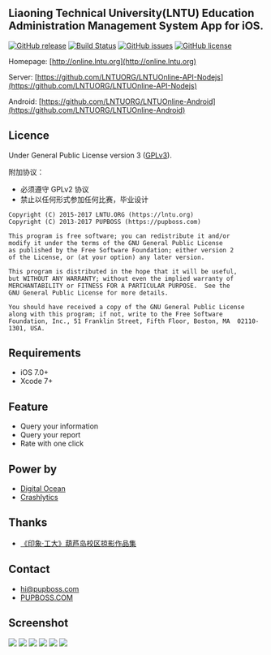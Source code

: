 ## Liaoning Technical University(LNTU) Education Administration Management System App for iOS.

[![GitHub release](https://img.shields.io/github/release/LNTUORG/LNTUOnline-iOS.svg)](https://github.com/LNTUORG/LNTUOnline-iOS/releases) [![Build Status](https://travis-ci.org/LNTUORG/LNTUOnline-iOS.svg?branch=master)](https://travis-ci.org/LNTUORG/LNTUOnline-iOS) [![GitHub issues](https://img.shields.io/github/issues/LNTUORG/LNTUOnline-iOS.svg)](https://github.com/LNTUORG/LNTUOnline-iOS/issues) [![GitHub license](https://img.shields.io/badge/license-AGPLv3-blue.svg)](https://raw.githubusercontent.com/LNTUORG/LNTUOnline-iOS/master/LICENSE)

Homepage: [http://online.lntu.org](http://online.lntu.org)

Server: [https://github.com/LNTUORG/LNTUOnline-API-Nodejs](https://github.com/LNTUORG/LNTUOnline-API-Nodejs)

Android: [https://github.com/LNTUORG/LNTUOnline-Android](https://github.com/LNTUORG/LNTUOnline-Android)

## Licence

Under General Public License version 3 ([GPLv3](http://www.gnu.org/licenses/gpl-3.0.txt)).

附加协议：

- 必须遵守 GPLv2 协议
- 禁止以任何形式参加任何比赛，毕业设计

```
Copyright (C) 2015-2017 LNTU.ORG (https://lntu.org)
Copyright (C) 2013-2017 PUPBOSS (https://pupboss.com)

This program is free software; you can redistribute it and/or
modify it under the terms of the GNU General Public License
as published by the Free Software Foundation; either version 2
of the License, or (at your option) any later version.

This program is distributed in the hope that it will be useful,
but WITHOUT ANY WARRANTY; without even the implied warranty of
MERCHANTABILITY or FITNESS FOR A PARTICULAR PURPOSE.  See the
GNU General Public License for more details.

You should have received a copy of the GNU General Public License
along with this program; if not, write to the Free Software
Foundation, Inc., 51 Franklin Street, Fifth Floor, Boston, MA  02110-1301, USA.
```

## Requirements

- iOS 7.0+
- Xcode 7+

## Feature

- Query your information
- Query your report
- Rate with one click

## Power by

- [Digital Ocean](https://www.digitalocean.com/?refcode=c6314f396546)
- [Crashlytics](https://www.crashlytics.com)

## Thanks

- [《印象·工大》葫芦岛校区掠影作品集](http://tieba.baidu.com/p/1424591498)

## Contact

- [hi@pupboss.com](mailto:hi@pupboss.com)
- [PUPBOSS.COM](https://www.pupboss.com)

## Screenshot

![](./screenshot/00.png)
![](./screenshot/01.png)
![](./screenshot/02.png)
![](./screenshot/03.png)
![](./screenshot/04.png)
![](./screenshot/05.png)
